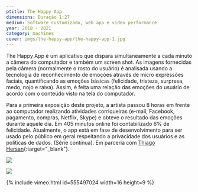 ```yaml
---
ptitle: The Happy App
dimensions: Duração 1:27
medium: Software customizado, web app e video performance
year: 2018 - 2021
category: machines
cover: imgs/the-happy-app/the-happy-app-1.jpg
---
```

The Happy App é um aplicativo que dispara simultaneamente a cada minuto a câmera do computador e também um screen shot. As imagens fornecidas pela câmera (normalmente o rosto do usuário) é analisada usando a tecnologia de reconhecimento de emoções através de micro expressões faciais, quantificando as emoções básicas (felicidade, tristeza, surpresa, medo, nojo e raiva). Assim, é feita uma relação das emoções do usuário de acordo com o conteúdo visto na tela do computador.

Para a primeira exposição deste projeto, a artista passou 8 horas em frente ao computador realizando atividades corriqueiras (e-mail, Facebook, pagamento, compras, Netflix, Skype) e obteve o resultado das emoções durante aquele dia. Em 405 minutos online foi contabilizado 6% de felicidade. Atualmente, o app está em fase de desenvolvimento para ser usado pelo público em geral respeitando a privacidade dos usuários e as políticas de dados. (Série contínua). Em parceria com [Thiago Hersan](https://thiagohersan.com){:target="_blank"}.

![]({{site.baseurl}}/imgs/the-happy-app/the-happy-app-wall-0.jpg)

![]({{site.baseurl}}/imgs/the-happy-app/the-happy-app-wall-1.jpg)

{% include vimeo.html id=555497024 width=16 height=9 %}
